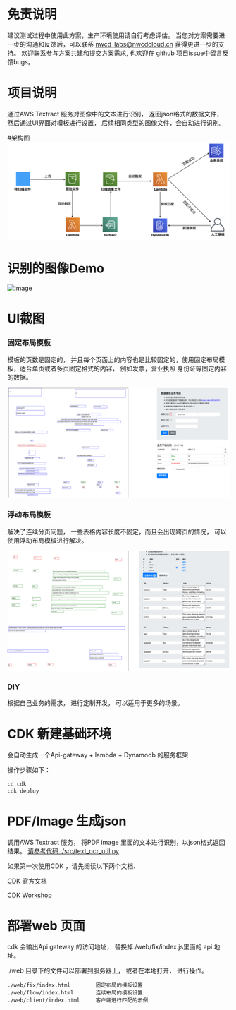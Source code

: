 # 免责说明

建议测试过程中使用此方案，生产环境使用请自行考虑评估。
当您对方案需要进一步的沟通和反馈后，可以联系 nwcd_labs@nwcdcloud.cn 获得更进一步的支持。
欢迎联系参与方案共建和提交方案需求, 也欢迎在 github 项目issue中留言反馈bugs。

# 项目说明
通过AWS Textract 服务对图像中的文本进行识别， 返回json格式的数据文件， 然后通过UI界面对模板进行设置， 后续相同类型的图像文件，会自动进行识别。


#架构图 
![image](./images/000.png)

# 识别的图像Demo
![image](./images/002.png)


# UI截图

### 固定布局模板
模板的页数是固定的， 并且每个页面上的内容也是比较固定的，使用固定布局模板，适合单页或者多页固定格式的内容， 
例如发票，营业执照 身份证等固定内容的数据。

![image](./images/003.png)


### 浮动布局模板
解决了连续分页问题， 一些表格内容长度不固定，而且会出现跨页的情况， 可以使用浮动布局模板进行解决。
 
![image](./images/001.png)


### DIY
根据自己业务的需求， 进行定制开发， 可以适用于更多的场景。 




# CDK 新建基础环境

会自动生成一个Api-gateway + lambda + Dynamodb 的服务框架

操作步骤如下： 

```
cd cdk
cdk deploy
```


# PDF/Image 生成json   

调用AWS Textract 服务， 将PDF image 里面的文本进行识别，以json格式返回结果。 
 [请参考代码  ./src/text_ocr_util.py ](./src/text_ocr_util.py)
 
如果第一次使用CDK ，请先阅读以下两个文档. 

[CDK 官方文档 ](https://docs.aws.amazon.com/cdk/latest/guide/home.html)
  
[CDK Workshop](https://cdkworkshop.com/)   



# 部署web 页面

cdk 会输出Api gateway 的访问地址， 替换掉./web/fix/index.js里面的 api 地址。 

./web 目录下的文件可以部署到服务器上， 或者在本地打开， 进行操作。 

```
./web/fix/index.html        固定布局的模板设置
./web/flow/index.html       连续布局的模板设置
./web/client/index.html     客户端进行匹配的示例
```